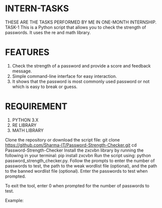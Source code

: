 # INTERN-TASKS
THESE ARE THE TASKS PERFORMED BY ME IN ONE-MONTH INTERNSHIP.
TASK-1 
This is a Python script that allows you to check the strength of passwords. It uses the re and math library.

# FEATURES
1. Check the strength of a password and provide a score and feedback message. 
2. Simple command-line interface for easy interaction.
3. It shows that the password is most commonly used password or not which is easy to break or guess.

# REQUIREMENT
1. PYTHON 3.X
2. RE LIBRARY
3. MATH LIBRARY

Clone the repository or download the script file:
git clone https://github.com/Sharma-IT/Password-Strength-Checker.git
cd Password-Strength-Checker
Install the zxcvbn library by running the following in your terminal:
pip install zxcvbn
Run the script using:
python password_strength_checker.py.
Follow the prompts to enter the number of passwords to test, the path to the weak wordlist file (optional), and the path to the banned wordlist file (optional). Enter the passwords to test when prompted.

To exit the tool, enter 0 when prompted for the number of passwords to test.

Example:
